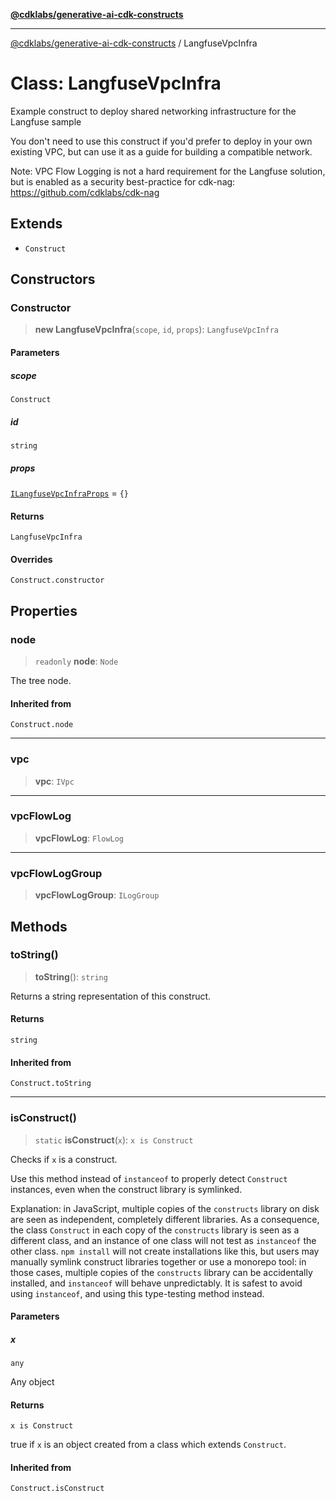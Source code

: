 [**@cdklabs/generative-ai-cdk-constructs**](../README.md)

***

[@cdklabs/generative-ai-cdk-constructs](../README.md) / LangfuseVpcInfra

# Class: LangfuseVpcInfra

Example construct to deploy shared networking infrastructure for the Langfuse sample

You don't need to use this construct if you'd prefer to deploy in your own existing VPC, but can
use it as a guide for building a compatible network.

Note: VPC Flow Logging is not a hard requirement for the Langfuse solution, but is enabled as a
security best-practice for cdk-nag: https://github.com/cdklabs/cdk-nag

## Extends

- `Construct`

## Constructors

### Constructor

> **new LangfuseVpcInfra**(`scope`, `id`, `props`): `LangfuseVpcInfra`

#### Parameters

##### scope

`Construct`

##### id

`string`

##### props

[`ILangfuseVpcInfraProps`](../interfaces/ILangfuseVpcInfraProps.md) = `{}`

#### Returns

`LangfuseVpcInfra`

#### Overrides

`Construct.constructor`

## Properties

### node

> `readonly` **node**: `Node`

The tree node.

#### Inherited from

`Construct.node`

***

### vpc

> **vpc**: `IVpc`

***

### vpcFlowLog

> **vpcFlowLog**: `FlowLog`

***

### vpcFlowLogGroup

> **vpcFlowLogGroup**: `ILogGroup`

## Methods

### toString()

> **toString**(): `string`

Returns a string representation of this construct.

#### Returns

`string`

#### Inherited from

`Construct.toString`

***

### isConstruct()

> `static` **isConstruct**(`x`): `x is Construct`

Checks if `x` is a construct.

Use this method instead of `instanceof` to properly detect `Construct`
instances, even when the construct library is symlinked.

Explanation: in JavaScript, multiple copies of the `constructs` library on
disk are seen as independent, completely different libraries. As a
consequence, the class `Construct` in each copy of the `constructs` library
is seen as a different class, and an instance of one class will not test as
`instanceof` the other class. `npm install` will not create installations
like this, but users may manually symlink construct libraries together or
use a monorepo tool: in those cases, multiple copies of the `constructs`
library can be accidentally installed, and `instanceof` will behave
unpredictably. It is safest to avoid using `instanceof`, and using
this type-testing method instead.

#### Parameters

##### x

`any`

Any object

#### Returns

`x is Construct`

true if `x` is an object created from a class which extends `Construct`.

#### Inherited from

`Construct.isConstruct`
